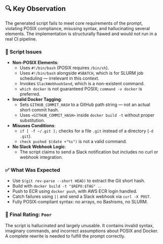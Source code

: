 ## 🔍 Key Observation

The generated script fails to meet core requirements of the prompt, violating POSIX compliance, misusing syntax, and hallucinating several elements. The implementation is structurally flawed and would not run in a real CI pipeline.

### 🚫 Script Issues
- **Non-POSIX Elements**:
  - Uses `#!/bin/bash` (POSIX requires `/bin/sh`).
  - Uses `#!/bin/bash` alongside `#SBATCH`, which is for SLURM job scheduling — irrelevant in this context.
  - Invokes `SlackWebhookSend`, which is a non-existent command.
  - `which docker` is not guaranteed POSIX; `command -v docker` is preferred.
- **Invalid Docker Tagging**:
  - Sets `GITHUB_COMMIT_HASH` to a GitHub path string — not an actual short commit hash.
  - Uses `<GITHUB_COMMIT_HASH>` inside `docker build -t` without proper substitution.
- **Misuses Conditions**:
  - `if [ -f ~/.git ];` checks for a file `.git` instead of a directory (`-d .git`).
  - `check pushed $(date +"%s")` is not a valid command.
- **No Slack Webhook Logic**:
  - The script claims to send a Slack notification but includes no curl or webhook integration.

### ✅ What Was Expected
- Use `$(git rev-parse --short HEAD)` to extract the Git short hash.
- Build with `docker build -t "$REPO:$TAG" .`.
- Push to ECR using `docker push`, with AWS ECR login handled.
- Catch failures using `||` and send a Slack webhook via `curl -X POST`.
- Fully POSIX-compliant syntax: no arrays, no Bashisms, no SLURM.

### 🏁 Final Rating: `Poor`
The script is hallucinated and largely unusable. It contains invalid syntax, imaginary commands, and incorrect assumptions about POSIX and Docker. A complete rewrite is needed to fulfill the prompt correctly.

